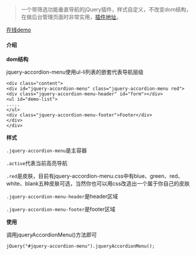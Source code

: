 >一个带筛选功能垂直导航的jQuery插件，样式自定义，不改变dom结构，在做后台管理页面时非常实用，[插件地址](http://www.jq22.com/jquery-info6140)。

[在线demo](./demo/index.html)

#### 介绍

**dom结构**

jquery-accordion-menu使用ul-li列表的嵌套代表导航层级

```
<div class="content">
<div id="jquery-accordion-menu" class="jquery-accordion-menu red">
<div class="jquery-accordion-menu-header" id="form"></div>
<ul id="demo-list">
.....
</ul>
<div class="jquery-accordion-menu-footer">Footer</div>
</div>
</div>
```

**样式**

`.jquery-accordion-menu`是主容器

`.active`代表当前高亮导航

`.red`是皮肤，目前有jquery-accordion-menu.css中有blue、green、red、white、blank五种皮肤可选，当然你也可以用css改造出一个属于你自己的皮肤

`.jquery-accordion-menu-header`是header区域

`.jquery-accordion-menu-footer`是footer区域

**使用**

调用jqueryAccordionMenu()方法即可
```
jQuery("#jquery-accordion-menu").jqueryAccordionMenu();
```


